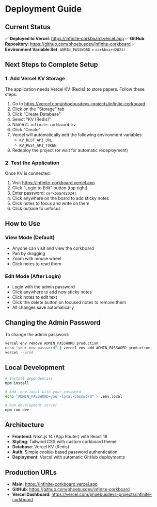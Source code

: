 # Deployment Guide

## Current Status

✅ **Deployed to Vercel**: https://infinite-corkboard.vercel.app
✅ **GitHub Repository**: https://github.com/phoebusdev/infinite-corkboard
✅ **Environment Variable Set**: `ADMIN_PASSWORD` = `corkboard2024!`

## Next Steps to Complete Setup

### 1. Add Vercel KV Storage

The application needs Vercel KV (Redis) to store papers. Follow these steps:

1. Go to https://vercel.com/phoebusdevs-projects/infinite-corkboard
2. Click on the "Storage" tab
3. Click "Create Database"
4. Select "KV (Redis)"
5. Name it: `infinite-corkboard-kv`
6. Click "Create"
7. Vercel will automatically add the following environment variables:
   - `KV_REST_API_URL`
   - `KV_REST_API_TOKEN`
8. Redeploy the project (or wait for automatic redeployment)

### 2. Test the Application

Once KV is connected:

1. Visit https://infinite-corkboard.vercel.app
2. Click "Login to Edit" button (top right)
3. Enter password: `corkboard2024!`
4. Click anywhere on the board to add sticky notes
5. Click notes to focus and write on them
6. Click outside to unfocus

## How to Use

### View Mode (Default)
- Anyone can visit and view the corkboard
- Pan by dragging
- Zoom with mouse wheel
- Click notes to read them

### Edit Mode (After Login)
- Login with the admin password
- Click anywhere to add new sticky notes
- Click notes to edit text
- Click the delete button on focused notes to remove them
- All changes save automatically

## Changing the Admin Password

To change the admin password:

```bash
vercel env remove ADMIN_PASSWORD production
echo "your-new-password" | vercel env add ADMIN_PASSWORD production
vercel --prod
```

## Local Development

```bash
# Install dependencies
npm install

# Add .env.local with your password
echo "ADMIN_PASSWORD=your-local-password" > .env.local

# Run development server
npm run dev
```

## Architecture

- **Frontend**: Next.js 14 (App Router) with React 18
- **Styling**: Tailwind CSS with custom corkboard theme
- **Database**: Vercel KV (Redis)
- **Auth**: Simple cookie-based password authentication
- **Deployment**: Vercel with automatic GitHub deployments

## Production URLs

- **Main**: https://infinite-corkboard.vercel.app
- **GitHub**: https://github.com/phoebusdev/infinite-corkboard
- **Vercel Dashboard**: https://vercel.com/phoebusdevs-projects/infinite-corkboard
